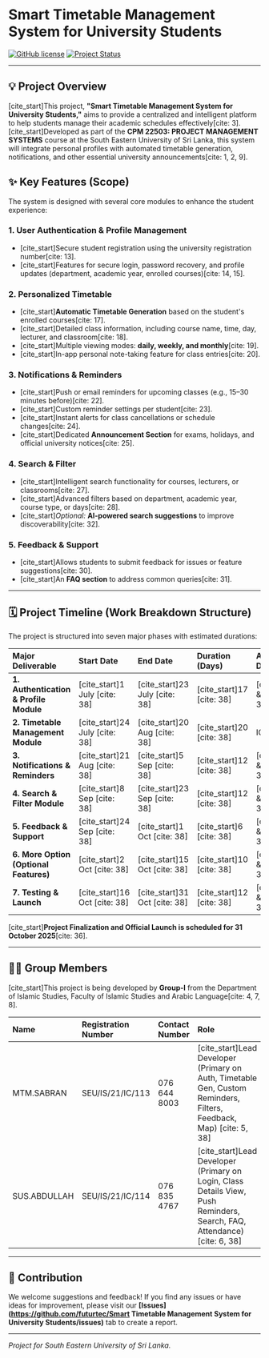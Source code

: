 # Smart Timetable Management System for University Students

[![GitHub license](https://img.shields.io/badge/license-MIT-blue.svg)](LICENSE)
[![Project Status](https://img.shields.io/badge/status-In%20Progress-orange.svg)]()

---

## 💡 Project Overview

[cite_start]This project, **"Smart Timetable Management System for University Students,"** aims to provide a centralized and intelligent platform to help students manage their academic schedules effectively[cite: 3]. [cite_start]Developed as part of the **CPM 22503: PROJECT MANAGEMENT SYSTEMS** course at the South Eastern University of Sri Lanka, this system will integrate personal profiles with automated timetable generation, notifications, and other essential university announcements[cite: 1, 2, 9].

## ✨ Key Features (Scope)

The system is designed with several core modules to enhance the student experience:

### 1. User Authentication & Profile Management
* [cite_start]Secure student registration using the university registration number[cite: 13].
* [cite_start]Features for secure login, password recovery, and profile updates (department, academic year, enrolled courses)[cite: 14, 15].

### 2. Personalized Timetable
* [cite_start]**Automatic Timetable Generation** based on the student's enrolled courses[cite: 17].
* [cite_start]Detailed class information, including course name, time, day, lecturer, and classroom[cite: 18].
* [cite_start]Multiple viewing modes: **daily, weekly, and monthly**[cite: 19].
* [cite_start]In-app personal note-taking feature for class entries[cite: 20].

### 3. Notifications & Reminders
* [cite_start]Push or email reminders for upcoming classes (e.g., 15–30 minutes before)[cite: 22].
* [cite_start]Custom reminder settings per student[cite: 23].
* [cite_start]Instant alerts for class cancellations or schedule changes[cite: 24].
* [cite_start]Dedicated **Announcement Section** for exams, holidays, and official university notices[cite: 25].

### 4. Search & Filter
* [cite_start]Intelligent search functionality for courses, lecturers, or classrooms[cite: 27].
* [cite_start]Advanced filters based on department, academic year, course type, or days[cite: 28].
* [cite_start]*Optional:* **AI-powered search suggestions** to improve discoverability[cite: 32].

### 5. Feedback & Support
* [cite_start]Allows students to submit feedback for issues or feature suggestions[cite: 30].
* [cite_start]An **FAQ section** to address common queries[cite: 31].

---

## 🗓️ Project Timeline (Work Breakdown Structure)

The project is structured into seven major phases with estimated durations:

| Major Deliverable | Start Date | End Date | Duration (Days) | Assigned Developers |
| :--- | :--- | :--- | :--- | :--- |
| **1. Authentication & Profile Module** | [cite_start]1 July [cite: 38] | [cite_start]23 July [cite: 38] | [cite_start]17 [cite: 38] | [cite_start]IC/113 & IC/114 [cite: 38] |
| **2. Timetable Management Module** | [cite_start]24 July [cite: 38] | [cite_start]20 Aug [cite: 38] | [cite_start]20 [cite: 38] | IC/113 & IC/114 |
| **3. Notifications & Reminders** | [cite_start]21 Aug [cite: 38] | [cite_start]5 Sep [cite: 38] | [cite_start]12 [cite: 38] | [cite_start]IC/113 & IC/114 [cite: 38] |
| **4. Search & Filter Module** | [cite_start]8 Sep [cite: 38] | [cite_start]23 Sep [cite: 38] | [cite_start]12 [cite: 38] | [cite_start]IC/113 & IC/114 [cite: 38] |
| **5. Feedback & Support** | [cite_start]24 Sep [cite: 38] | [cite_start]1 Oct [cite: 38] | [cite_start]6 [cite: 38] | [cite_start]IC/113 & IC/114 [cite: 38] |
| **6. More Option (Optional Features)** | [cite_start]2 Oct [cite: 38] | [cite_start]15 Oct [cite: 38] | [cite_start]10 [cite: 38] | [cite_start]IC/113 & IC/114 [cite: 38] |
| **7. Testing & Launch** | [cite_start]16 Oct [cite: 38] | [cite_start]31 Oct [cite: 38] | [cite_start]12 [cite: 38] | [cite_start]IC/113 & IC/114 [cite: 38] |

[cite_start]**Project Finalization and Official Launch is scheduled for 31 October 2025**[cite: 36].

---

## 👨‍💻 Group Members

[cite_start]This project is being developed by **Group-I** from the Department of Islamic Studies, Faculty of Islamic Studies and Arabic Language[cite: 4, 7, 8].

| Name | Registration Number | Contact Number | Role |
| :--- | :--- | :--- | :--- |
| MTM.SABRAN | SEU/IS/21/IC/113 | 076 644 8003 | [cite_start]Lead Developer (Primary on Auth, Timetable Gen, Custom Reminders, Filters, Feedback, Map) [cite: 5, 38] |
| SUS.ABDULLAH | SEU/IS/21/IC/114 | 076 835 4767 | [cite_start]Lead Developer (Primary on Login, Class Details View, Push Reminders, Search, FAQ, Attendance) [cite: 6, 38] |

---

## 🤝 Contribution

We welcome suggestions and feedback! If you find any issues or have ideas for improvement, please visit our **[Issues](https://github.com/futurtec/Smart Timetable Management System for University Students/issues)** tab to create a report.

---

*Project for South Eastern University of Sri Lanka.*
